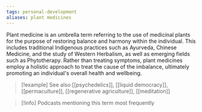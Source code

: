 ```yaml
---
tags: personal-development
aliases: plant medicines
---
```


Plant medicine is an umbrella term referring to the use of medicinal plants for the purpose of restoring balance and harmony within the individual. This includes traditional Indigenous practices such as Ayurveda, Chinese Medicine, and the study of Western Herbalism, as well as emerging fields such as Phytotherapy. Rather than treating symptoms, plant medicines employ a holistic approach to treat the cause of the imbalance, ultimately promoting an individual's overall health and wellbeing.

> [!example] See also
> [[psychedelics]], [[liquid democracy]], [[permaculture]], [[regenerative agriculture]], [[meditation]]

> [!info] Podcasts mentioning this term most frequently